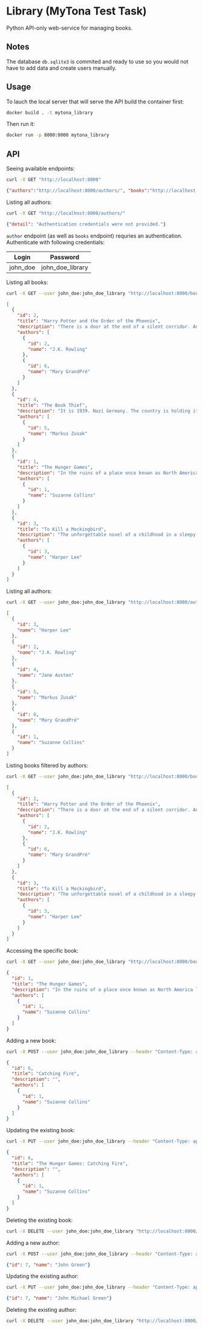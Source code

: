 # Library (MyTona Test Task)

Python API-only web-service for managing books.

## Notes

The database `db.sqlite3` is commited and ready to use so you would not have to add data and create users manually.

## Usage

To lauch the local server that will serve the API build the container first:

```bash
docker build . -t mytona_library
```

Then run it:

```bash
docker run -p 8000:8000 mytona_library
```

## API

Seeing available endpoints:

```bash
curl -X GET "http://localhost:8000"
```
```json
{"authors":"http://localhost:8000/authors/", "books":"http://localhost:8000/books/"}
```

Listing all authors:

```bash
curl -X GET "http://localhost:8000/authors/"
```
```json
{"detail": "Authentication credentials were not provided."}
```

`author` endpoint (as well as `books` endpoint) requries an authentication. Authenticate with following credentials:

| Login | Password |
|-------|----------|
| john_doe | john_doe_library |

Listing all books:

```bash
curl -X GET --user john_doe:john_doe_library "http://localhost:8000/books/"
```

```json
[
  {
    "id": 2,
    "title": "Harry Potter and the Order of the Phoenix",
    "description": "There is a door at the end of a silent corridor. And it’s haunting Harry Pottter’s dreams. Why else would he be waking in the middle of the night, screaming in terror?",
    "authors": [
      {
        "id": 2,
        "name": "J.K. Rowling"
      },
      {
        "id": 6,
        "name": "Mary GrandPré"
      }
    ]
  },
  {
    "id": 4,
    "title": "The Book Thief",
    "description": "It is 1939. Nazi Germany. The country is holding its breath. Death has never been busier, and will be busier still.",
    "authors": [
      {
        "id": 5,
        "name": "Markus Zusak"
      }
    ]
  },
  {
    "id": 1,
    "title": "The Hunger Games",
    "description": "In the ruins of a place once known as North America lies the nation of Panem, a shining Capitol surrounded by twelve outlying districts. The Capitol is harsh and cruel and keeps the districts in line by forcing them all to send one boy and one girl between the ages of twelve and eighteen to participate in the annual Hunger Games, a fight to the death on live TV.",
    "authors": [
      {
        "id": 1,
        "name": "Suzanne Collins"
      }
    ]
  },
  {
    "id": 3,
    "title": "To Kill a Mockingbird",
    "description": "The unforgettable novel of a childhood in a sleepy Southern town and the crisis of conscience that rocked it. \"To Kill A Mockingbird\" became both an instant bestseller and a critical success when it was first published in 1960. It went on to win the Pulitzer Prize in 1961 and was later made into an Academy Award-winning film, also a classic.",
    "authors": [
      {
        "id": 3,
        "name": "Harper Lee"
      }
    ]
  }
]
```

Listing all authors:

```bash
curl -X GET --user john_doe:john_doe_library "http://localhost:8000/authors/"
```

```json
[
  {
    "id": 3,
    "name": "Harper Lee"
  },
  {
    "id": 2,
    "name": "J.K. Rowling"
  },
  {
    "id": 4,
    "name": "Jane Austen"
  },
  {
    "id": 5,
    "name": "Markus Zusak"
  },
  {
    "id": 6,
    "name": "Mary GrandPré"
  },
  {
    "id": 1,
    "name": "Suzanne Collins"
  }
]
```

Listing books filtered by authors:

```bash
curl -X GET --user john_doe:john_doe_library "http://localhost:8000/books/?authors=J.K.+Rowling,Harper+Lee"
```

```json
[
  {
    "id": 2,
    "title": "Harry Potter and the Order of the Phoenix",
    "description": "There is a door at the end of a silent corridor. And it’s haunting Harry Pottter’s dreams. Why else would he be waking in the middle of the night, screaming in terror?",
    "authors": [
      {
        "id": 2,
        "name": "J.K. Rowling"
      },
      {
        "id": 6,
        "name": "Mary GrandPré"
      }
    ]
  },
  {
    "id": 3,
    "title": "To Kill a Mockingbird",
    "description": "The unforgettable novel of a childhood in a sleepy Southern town and the crisis of conscience that rocked it. \"To Kill A Mockingbird\" became both an instant bestseller and a critical success when it was first published in 1960. It went on to win the Pulitzer Prize in 1961 and was later made into an Academy Award-winning film, also a classic.",
    "authors": [
      {
        "id": 3,
        "name": "Harper Lee"
      }
    ]
  }
]
```

Accessing the specific book:

```bash
curl -X GET --user john_doe:john_doe_library "http://localhost:8000/books/1/"
```

```json
{
  "id": 1,
  "title": "The Hunger Games",
  "description": "In the ruins of a place once known as North America lies the nation of Panem, a shining Capitol surrounded by twelve outlying districts. The Capitol is harsh and cruel and keeps the districts in line by forcing them all to send one boy and one girl between the ages of twelve and eighteen to participate in the annual Hunger Games, a fight to the death on live TV.",
  "authors": [
    {
      "id": 1,
      "name": "Suzanne Collins"
    }
  ]
}
```

Adding a new book:

```bash
curl -X POST --user john_doe:john_doe_library --header "Content-Type: application/json" --data '{"title": "Catching Fire", "authors": [{"id": 1, "name": "Suzanne Collins"}]}' "http://localhost:8000/books/"
```

```json
{
  "id": 6,
  "title": "Catching Fire",
  "description": "",
  "authors": [
    {
      "id": 1,
      "name": "Suzanne Collins"
    }
  ]
}
```

Updating the existing book:

```bash
curl -X PUT --user john_doe:john_doe_library --header "Content-Type: application/json" --data '{"title": "The Hunger Games: Catching Fire", "authors": [{"id": 1, "name": "Suzanne Collins"}]}' "http://localhost:8000/books/6/"
```

```json
{
  "id": 6,
  "title": "The Hunger Games: Catching Fire",
  "description": "",
  "authors": [
    {
      "id": 1,
      "name": "Suzanne Collins"
    }
  ]
}
```

Deleting the existing book:

```bash
curl -X DELETE --user john_doe:john_doe_library "http://localhost:8000/books/6/"
```

Adding a new author:

```bash
curl -X POST --user john_doe:john_doe_library --header "Content-Type: application/json" --data '{"name": "John Green"}' "http://localhost:8000/authors/"
```

```json
{"id": 7, "name": "John Green"}
```

Updating the existing author:

```bash
curl -X PUT --user john_doe:john_doe_library --header "Content-Type: application/json" --data '{"name": "John Michael Green"}' "http://localhost:8000/authors/7/"
```

```json
{"id": 7, "name": "John Michael Green"}
```

Deleting the existing author:

```bash
curl -X DELETE --user john_doe:john_doe_library "http://localhost:8000/authors/7/"
```
